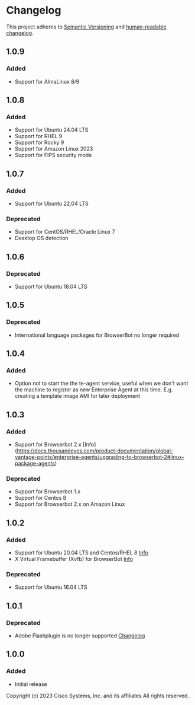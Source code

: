 # Changelog

This project adheres to [Semantic Versioning](https://semver.org/spec/v2.0.0.html)
and [human-readable changelog](https://keepachangelog.com/en/1.0.0/).

## 1.0.9
### Added
- Support for AlmaLinux 8/9

## 1.0.8
### Added
- Support for Ubuntu 24.04 LTS
- Support for RHEL 9
- Support for Rocky 9
- Support for Amazon Linux 2023
- Support for FIPS security mode

## 1.0.7
### Added
- Support for Ubuntu 22.04 LTS
### Deprecated
- Support for CentOS/RHEL/Oracle Linux 7
- Desktop OS detection

## 1.0.6
### Deprecated
- Support for Ubuntu 18.04 LTS

## 1.0.5
### Deprecated

- International language packages for BrowserBot no longer required

## 1.0.4
### Added

- Option not to start the the te-agent service, useful when we don't want the machine to register as new Enterprise Agent at this time. E.g. creating a template image AMI for later deployment

## 1.0.3
### Added

- Support for Browserbot 2.x [Info] (https://docs.thousandeyes.com/product-documentation/global-vantage-points/enterprise-agents/upgrading-to-browserbot-2#linux-package-agents)

### Deprecated

- Support for Browserbot 1.x
- Support for Centos 8
- Support for Browserbot 2.x on Amazon Linux

## 1.0.2
### Added

- Support for Ubuntu 20.04 LTS and Centos/RHEL 8 [Info](https://docs.thousandeyes.com/product-documentation/global-vantage-points/enterprise-agents/installing/supported-enterprise-agent-operating-systems#supported-linux-operating-systems)
- X Virtual Framebuffer (Xvfb) for BrowserBot [Info](https://docs.thousandeyes.com/product-documentation/global-vantage-points/enterprise-agents/configuring/installing-te-xvfb-on-enterprise-agents)

### Deprecated

- Support for Ubuntu 16.04 LTS

## 1.0.1

### Deprecated

- Adobe Flashplugin is no longer supported [Changelog](https://docs.thousandeyes.com/whats-new/changelog#2020-04-01)

## 1.0.0

### Added

- Initial release

Copyright (c) 2023 Cisco Systems, Inc. and its affiliates
All rights reserved.